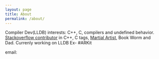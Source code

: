 ```yaml
---
layout: page
title: About
permalink: /about/
---
```


Compiler Dev(LLDB) interests: C++, C, compilers and undefined behavior.  [Stackoverflow contributor](https://stackoverflow.com/users/1708801/shafik-yaghmour) in C++, C tags, [Martial Artist](https://www.meetup.com/Bay-Area-Yin-Style-Baguazhang/), Book Worm and Dad. Currenly working on LLDB Ex- #ARKit

email: 
